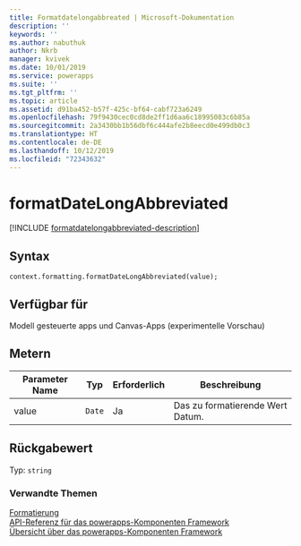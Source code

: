 ```yaml
---
title: Formatdatelongabbreated | Microsoft-Dokumentation
description: ''
keywords: ''
ms.author: nabuthuk
author: Nkrb
manager: kvivek
ms.date: 10/01/2019
ms.service: powerapps
ms.suite: ''
ms.tgt_pltfrm: ''
ms.topic: article
ms.assetid: d91ba452-b57f-425c-bf64-cabf723a6249
ms.openlocfilehash: 79f9430cec0cd8de2ff1d6aa6c18995083c6b85a
ms.sourcegitcommit: 2a3430bb1b56dbf6c444afe2b8eecd0e499db0c3
ms.translationtype: HT
ms.contentlocale: de-DE
ms.lasthandoff: 10/12/2019
ms.locfileid: "72343632"
---
```

# <a name="formatdatelongabbreviated"></a>formatDateLongAbbreviated

[!INCLUDE [formatdatelongabbreviated-description](includes/formatdatelongabbreviated-description.md)]

## <a name="syntax"></a>Syntax

`context.formatting.formatDateLongAbbreviated(value);`

## <a name="available-for"></a>Verfügbar für 

Modell gesteuerte apps und Canvas-Apps (experimentelle Vorschau)

## <a name="parameters"></a>Metern

| Parameter Name|Typ|Erforderlich|Beschreibung|
| ------------- |----|--------|-----------|
|value|`Date`|Ja|Das zu formatierende Wert Datum.|

## <a name="return-value"></a>Rückgabewert

Typ: `string`


### <a name="related-topics"></a>Verwandte Themen

[Formatierung](../formatting.md)<br/>
[API-Referenz für das powerapps-Komponenten Framework](../../reference/index.md)<br/>
[Übersicht über das powerapps-Komponenten Framework](../../overview.md)